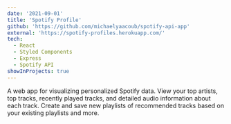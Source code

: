 ```yaml
---
date: '2021-09-01'
title: 'Spotify Profile'
github: 'https://github.com/michaelyaacoub/spotify-api-app'
external: 'https://spotify-profiles.herokuapp.com/'
tech:
  - React
  - Styled Components
  - Express
  - Spotify API
showInProjects: true
---
```

A web app for visualizing personalized Spotify data. View your top artists, top tracks, recently played tracks, and detailed audio information about each track. Create and save new playlists of recommended tracks based on your existing playlists and more.